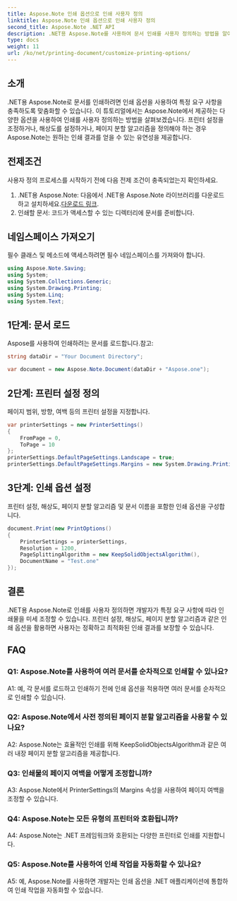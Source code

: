 ```yaml
---
title: Aspose.Note 인쇄 옵션으로 인쇄 사용자 정의
linktitle: Aspose.Note 인쇄 옵션으로 인쇄 사용자 정의
second_title: Aspose.Note .NET API
description: .NET용 Aspose.Note를 사용하여 문서 인쇄를 사용자 정의하는 방법을 알아보세요. 최적의 인쇄를 위해 설정을 미세 조정합니다.
type: docs
weight: 11
url: /ko/net/printing-document/customize-printing-options/
---
```

## 소개

.NET용 Aspose.Note로 문서를 인쇄하려면 인쇄 옵션을 사용하여 특정 요구 사항을 충족하도록 맞춤화할 수 있습니다. 이 튜토리얼에서는 Aspose.Note에서 제공하는 다양한 옵션을 사용하여 인쇄를 사용자 정의하는 방법을 살펴보겠습니다. 프린터 설정을 조정하거나, 해상도를 설정하거나, 페이지 분할 알고리즘을 정의해야 하는 경우 Aspose.Note는 원하는 인쇄 결과를 얻을 수 있는 유연성을 제공합니다.

## 전제조건

사용자 정의 프로세스를 시작하기 전에 다음 전제 조건이 충족되었는지 확인하세요.

1.  .NET용 Aspose.Note: 다음에서 .NET용 Aspose.Note 라이브러리를 다운로드하고 설치하세요.[다운로드 링크](https://releases.aspose.com/note/net/).
2. 인쇄할 문서: 코드가 액세스할 수 있는 디렉터리에 문서를 준비합니다.

## 네임스페이스 가져오기

필수 클래스 및 메소드에 액세스하려면 필수 네임스페이스를 가져와야 합니다.

```csharp
using Aspose.Note.Saving;
using System;
using System.Collections.Generic;
using System.Drawing.Printing;
using System.Linq;
using System.Text;
```

## 1단계: 문서 로드

Aspose를 사용하여 인쇄하려는 문서를 로드합니다.참고:

```csharp
string dataDir = "Your Document Directory";

var document = new Aspose.Note.Document(dataDir + "Aspose.one");

```

## 2단계: 프린터 설정 정의

페이지 범위, 방향, 여백 등의 프린터 설정을 지정합니다.

```csharp
var printerSettings = new PrinterSettings()
{
    FromPage = 0,
    ToPage = 10
};
printerSettings.DefaultPageSettings.Landscape = true;
printerSettings.DefaultPageSettings.Margins = new System.Drawing.Printing.Margins(50, 50, 150, 50);
```

## 3단계: 인쇄 옵션 설정

프린터 설정, 해상도, 페이지 분할 알고리즘 및 문서 이름을 포함한 인쇄 옵션을 구성합니다.

```csharp
document.Print(new PrintOptions()
{
    PrinterSettings = printerSettings,
    Resolution = 1200,
    PageSplittingAlgorithm = new KeepSolidObjectsAlgorithm(),
    DocumentName = "Test.one"
});
```

## 결론

.NET용 Aspose.Note로 인쇄를 사용자 정의하면 개발자가 특정 요구 사항에 따라 인쇄물을 미세 조정할 수 있습니다. 프린터 설정, 해상도, 페이지 분할 알고리즘과 같은 인쇄 옵션을 활용하면 사용자는 정확하고 최적화된 인쇄 결과를 보장할 수 있습니다.

## FAQ

### Q1: Aspose.Note를 사용하여 여러 문서를 순차적으로 인쇄할 수 있나요?

A1: 예, 각 문서를 로드하고 인쇄하기 전에 인쇄 옵션을 적용하면 여러 문서를 순차적으로 인쇄할 수 있습니다.

### Q2: Aspose.Note에서 사전 정의된 페이지 분할 알고리즘을 사용할 수 있나요?

A2: Aspose.Note는 효율적인 인쇄를 위해 KeepSolidObjectsAlgorithm과 같은 여러 내장 페이지 분할 알고리즘을 제공합니다.

### Q3: 인쇄물의 페이지 여백을 어떻게 조정합니까?

A3: Aspose.Note에서 PrinterSettings의 Margins 속성을 사용하여 페이지 여백을 조정할 수 있습니다.

### Q4: Aspose.Note는 모든 유형의 프린터와 호환됩니까?

A4: Aspose.Note는 .NET 프레임워크와 호환되는 다양한 프린터로 인쇄를 지원합니다.

### Q5: Aspose.Note를 사용하여 인쇄 작업을 자동화할 수 있나요?

A5: 예, Aspose.Note를 사용하면 개발자는 인쇄 옵션을 .NET 애플리케이션에 통합하여 인쇄 작업을 자동화할 수 있습니다.